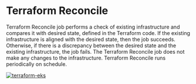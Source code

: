 # Terraform Reconcile

Terraform Reconcile job performs a check of existing infrastructure and compares it with desired state, defined in the Terraform code. If the existing infrastructure is aligned with the desired state, then the job succeeds. Otherwise, if there is a discrepancy between the desired state and the existing infrastructure, the job fails. The Terraform Reconcile job does not make any changes to the infrastructure. Terraform Reconcile runs periodically on schedule.

[![terraform-eks](https://github.com/goodsystems/terraform-eks/actions/workflows/terraform-eks.yml/badge.svg?event=schedule)](https://github.com/goodsystems/terraform-eks/actions/workflows/terraform-eks.yml)